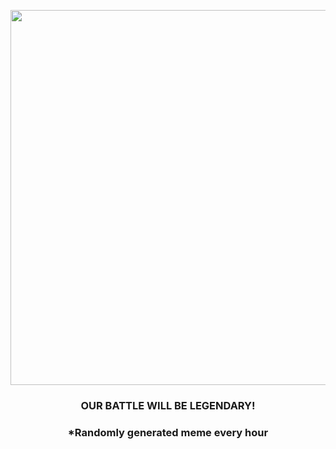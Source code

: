 <p align="center">
        <img src="https://i.redd.it/clsh5mr79wb91.jpg" width="600" height="600">
        </p>
        <h3 align="center">OUR BATTLE WILL BE LEGENDARY!</h3>
        <h3 align="center">*Randomly generated meme every hour</h3>
    